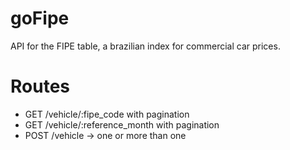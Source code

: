 # goFipe

API for the FIPE table, a brazilian index for commercial car prices.

# Routes

- GET /vehicle/:fipe_code with pagination
- GET /vehicle/:reference_month with pagination
- POST /vehicle -> one or more than one






